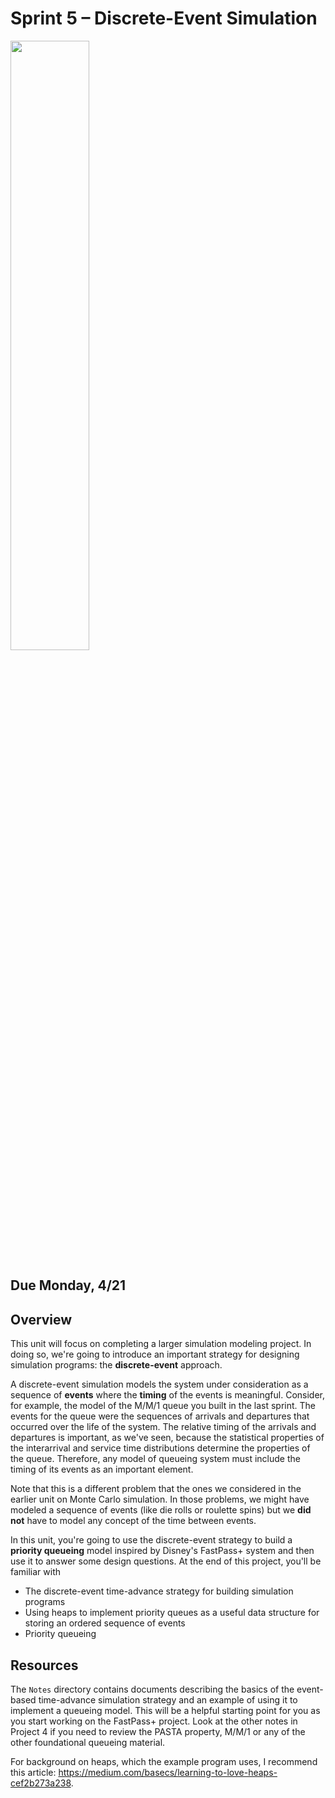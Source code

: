 # Sprint 5 &ndash; Discrete-Event Simulation

<img src="https://i.imgur.com/YXOi1NJ.png" width="50%" />

## Due Monday, 4/21

## Overview 

This unit will focus on completing a larger simulation modeling project. In doing so, we're going to introduce an important strategy for designing simulation programs:
the **discrete-event** approach.

A discrete-event simulation models the system under consideration as a sequence of **events** where the **timing** of the events is meaningful. Consider, for example, the model of the M/M/1 queue you built in the last sprint. The events for the queue were the sequences of arrivals and departures
that occurred over the life of the system. The relative timing of the arrivals and departures is important, as we've seen, because the statistical properties of the 
interarrival and service time distributions determine the properties of the queue. Therefore, any model of queueing system must include the timing of its events as an 
important element.

Note that this is a different problem that the ones we considered in the earlier unit on Monte Carlo simulation. In those problems, we might have modeled a sequence of events
(like die rolls or roulette spins) but we **did not** have to model any concept of the time between events.

In this unit, you're going to use the discrete-event strategy to build a **priority queueing** model inspired by Disney's FastPass+ system and then use it to answer some 
design questions. At the end of this project, you'll be familiar with

- The discrete-event time-advance strategy for building simulation programs
- Using heaps to implement priority queues as a useful data structure for storing an ordered sequence of events
- Priority queueing

## Resources

The `Notes` directory contains documents describing the basics of the event-based time-advance simulation strategy and an example of using it to implement a queueing model. This will be a helpful starting point for you as you start working on the FastPass+ project. Look at the other notes in Project 4 if you need to review the PASTA property, M/M/1 or any of the other foundational queueing material.

For background on heaps, which the example program uses, I recommend this article: https://medium.com/basecs/learning-to-love-heaps-cef2b273a238.
